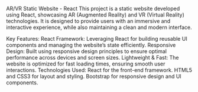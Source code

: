 AR/VR Static Website - React
This project is a static website developed using React, showcasing AR (Augmented Reality) and VR (Virtual Reality) technologies. It is designed to provide users with an immersive and interactive experience, while also maintaining a clean and modern interface.

Key Features:
React Framework: Leveraging React for building reusable UI components and managing the website’s state efficiently.
Responsive Design: Built using responsive design principles to ensure optimal performance across devices and screen sizes.
Lightweight & Fast: The website is optimized for fast loading times, ensuring smooth user interactions.
Technologies Used:
React for the front-end framework.
HTML5 and CSS3 for layout and styling.
Bootstrap for responsive design and UI components.
